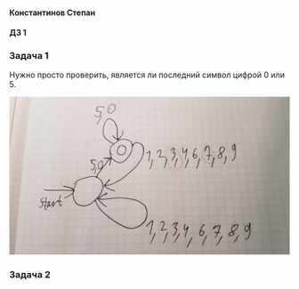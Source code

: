 #### Константинов Степан
#### ДЗ 1

### Задача 1

Нужно просто проверить, является ли последний символ цифрой 0 или 5.

![](task1.jpg)


### Задача 2


